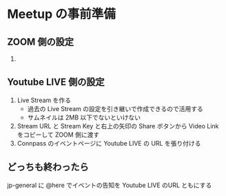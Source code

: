 # Meetup の事前準備
## ZOOM 側の設定
1. 
## Youtube LIVE 側の設定
1. Live Stream を作る
    - 過去の Live Stream の設定を引き継いで作成できるので活用する 
    - サムネイルは 2MB 以下でないといけない
2. Stream URL と Stream Key と右上の矢印の Share ボタンから Video Link をコピーして ZOOM 側に渡す
3. Connpass のイベントページに Youtube LIVE の URL を張り付ける

## どっちも終わったら
jp-general に @here でイベントの告知を Youtube LIVE のURL ともにする